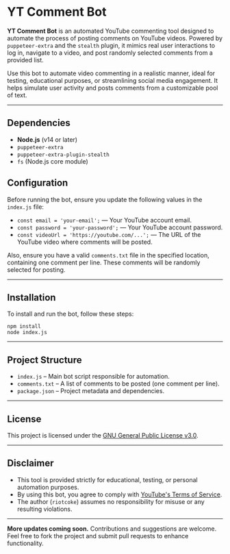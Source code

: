 <!DOCTYPE html>
<html lang="en">
<head>
  <meta charset="UTF-8">
  <meta name="viewport" content="width=device-width, initial-scale=1.0">

</head>
<body>

  <h1>YT Comment Bot</h1>

  <p><strong>YT Comment Bot</strong> is an automated YouTube commenting tool designed to automate the process of posting comments on YouTube videos. Powered by <code>puppeteer-extra</code> and the <code>stealth</code> plugin, it mimics real user interactions to log in, navigate to a video, and post randomly selected comments from a provided list.</p>

  <p>Use this bot to automate video commenting in a realistic manner, ideal for testing, educational purposes, or streamlining social media engagement. It helps simulate user activity and posts comments from a customizable pool of text.</p>

  <hr>

  <h2>Dependencies</h2>
  <ul>
    <li><strong>Node.js</strong> (v14 or later)</li>
    <li><code>puppeteer-extra</code></li>
    <li><code>puppeteer-extra-plugin-stealth</code></li>
    <li><code>fs</code> (Node.js core module)</li>
  </ul>

  <h2>Configuration</h2>
  <p>Before running the bot, ensure you update the following values in the <code>index.js</code> file:</p>
  <ul>
    <li><code>const email = 'your-email';</code> — Your YouTube account email.</li>
    <li><code>const password = 'your-password';</code> — Your YouTube account password.</li>
    <li><code>const videoUrl = 'https://youtube.com/...';</code> — The URL of the YouTube video where comments will be posted.</li>
  </ul>
  <p>Also, ensure you have a valid <code>comments.txt</code> file in the specified location, containing one comment per line. These comments will be randomly selected for posting.</p>

  <hr>

  <h2>Installation</h2>
  <p>To install and run the bot, follow these steps:</p>
  <pre><code>npm install
node index.js
</code></pre>

  <hr>

  <h2>Project Structure</h2>
  <ul>
    <li><code>index.js</code> – Main bot script responsible for automation.</li>
    <li><code>comments.txt</code> – A list of comments to be posted (one comment per line).</li>
    <li><code>package.json</code> – Project metadata and dependencies.</li>
  </ul>

  <hr>

  <h2>License</h2>
  <p>This project is licensed under the <a href="https://www.gnu.org/licenses/gpl-3.0.en.html" target="_blank">GNU General Public License v3.0</a>.</p>

  <hr>

  <h2>Disclaimer</h2>
  <ul>
    <li>This tool is provided strictly for educational, testing, or personal automation purposes.</li>
    <li>By using this bot, you agree to comply with <a href="https://www.youtube.com/t/terms" target="_blank">YouTube's Terms of Service</a>.</li>
    <li>The author (<code>riotcoke</code>) assumes no responsibility for misuse or any resulting violations.</li>
  </ul>

  <hr>

  <p><strong>More updates coming soon.</strong> Contributions and suggestions are welcome. Feel free to fork the project and submit pull requests to enhance functionality.</p>

</body>
</html>
